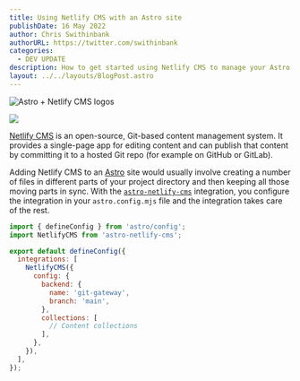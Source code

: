 ```yaml
---
title: Using Netlify CMS with an Astro site
publishDate: 16 May 2022
author: Chris Swithinbank
authorURL: https://twitter.com/swithinbank
categories:
  - DEV UPDATE
description: How to get started using Netlify CMS to manage your Astro site’s content
layout: ../../layouts/BlogPost.astro
---
```

![Astro + Netlify CMS logos](https://avatars.githubusercontent.com/u/139485956?s=200&v=4)

![](https://avatars.githubusercontent.com/u/139485956?s=200&v=4)

[Netlify CMS](https://www.netlifycms.org/) is an open-source, Git-based content management system. It provides a single-page app for editing content and can publish that content by committing it to a hosted Git repo (for example on GitHub or GitLab).

Adding Netlify CMS to an [Astro](https://astro.build/) site would usually involve creating a number of files in different parts of your project directory and then keeping all those moving parts in sync. With the [`astro-netlify-cms`](https://github.com/delucis/astro-netlify-cms/) integration, you configure the integration in your `astro.config.mjs` file and the integration takes care of the rest.

```javascript
import { defineConfig } from 'astro/config';
import NetlifyCMS from 'astro-netlify-cms';

export default defineConfig({
  integrations: [
    NetlifyCMS({
      config: {
        backend: {
          name: 'git-gateway',
          branch: 'main',
        },
        collections: [
          // Content collections
        ],
      },
    }),
  ],
});
```